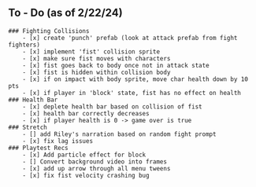 ## To - Do (as of 2/22/24)
    ### Fighting Collisions
        - [x] create 'punch' prefab (look at attack prefab from fight fighters)
        - [x] implement 'fist' collision sprite
        - [x] make sure fist moves with characters
        - [x] fist goes back to body once not in attack state
        - [x] fist is hidden within collision body
        - [x] if on impact with body sprite, move char health down by 10 pts
        - [x] if player in 'block' state, fist has no effect on health
    ### Health Bar
        - [x] deplete health bar based on collision of fist
        - [x] health bar correctly decreases
        - [x] if player health is 0 -> game over is true
    ### Stretch 
        - [] add Riley's narration based on random fight prompt
        - [x] fix lag issues
    ### Playtest Recs
        - [x] Add particle effect for block
        - [] Convert background video into frames
        - [x] add up arrow through all menu tweens
        - [x] fix fist velocity crashing bug


